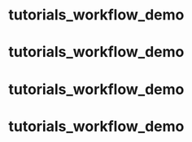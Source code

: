 # tutorials_workflow_demo
# tutorials_workflow_demo
# tutorials_workflow_demo
# tutorials_workflow_demo
